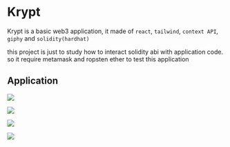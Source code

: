 # Krypt
Krypt is a basic web3 application, it made of ```react```, ```tailwind```, ```context API```, ```giphy``` and ```solidity(hardhat)```

this project is just to study how to interact solidity abi with application code. so it require metamask and ropsten ether to test this application

## Application 

![](https://github.com/gyu-young-park/krypt-web3/picture/1.png?raw=true)

![](https://github.com/gyu-young-park/krypt-web3/picture/2.png?raw=true)

![](https://github.com/gyu-young-park/krypt-web3/picture/3.png?raw=true)

![](https://github.com/gyu-young-park/krypt-web3/picture/4.png?raw=true)


